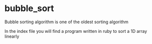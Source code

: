 # bubble_sort
Bubble sorting algorithm is one of the oldest sorting algorithm
<p>In the index file you will find a program written in ruby to sort a 1D array linearly</p>







